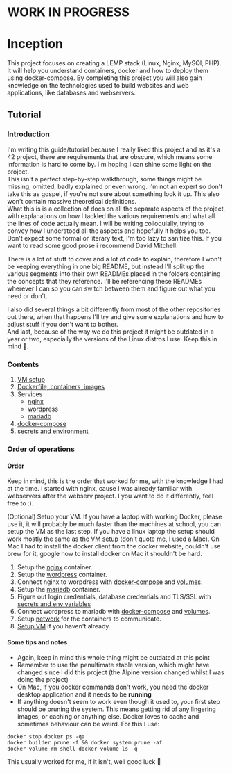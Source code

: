 # WORK IN PROGRESS

# Inception
This project focuses on creating a LEMP stack (Linux, Nginx, MySQl, PHP). It will help you understand containers, docker and how to deploy them using docker-compose. By completing this project you will also gain knowledge on the technologies used to build websites and web applications, like databases and webservers.

## Tutorial

### Introduction

I'm writing this guide/tutorial because I really liked this project and as it's a 42 project, there are requirements that are obscure, which means some information is hard to come by. I'm hoping I can shine some light on the project. <br>
This isn't a perfect step-by-step walkthrough, some things might be missing, omitted, badly explained or even wrong. I'm not an expert so don't take this as gospel, if you're not sure about something look it up. This also won't contain massive theoretical definitions. <br>
What this is is a collection of docs on all the separate aspects of the project, with explanations on how I tackled the various requirements and what all the lines of code actually mean. I will be writing colloquially, trying to convey how I understood all the aspects and hopefully it helps you too. Don't expect some formal or literary text, I'm too lazy to sanitize this. If you want to read some good prose i recommend David Mitchell. <br>

There is a lot of stuff to cover and a lot of code to explain, therefore I won't be keeping everything in one big README, but instead I'll split up the various segments into their own READMEs placed in the folders containing the concepts that they reference. I'll be referencing these READMEs wherever I can so you can switch between them and figure out what you need or don't. <br>

I also did several things a bit differently from most of the other repositories out there, when that happens I'll try and give some explanations and how to adjust stuff if you don't want to bother. <br>
And last, because of the way we do this project it might be outdated in a year or two, especially the versions of the Linux distros I use. Keep this in mind 🙂.

### Contents
1. [VM setup](./VM_setup.md)
2. [Dockerfile, containers, images](./srcs/requirements/README.md)
3. Services
   - [nginx](./srcs/requirements/nginx/README.md)
   - [wordpress](./srcs/requirements/wordpress/README.md)
   - [mariadb](./srcs/requirements/mariadb/README.md)
4. [docker-compose](./srcs/README.md)
5. [secrets and environment](./srcs/data/variables/README.md)

### Order of operations

#### Order

Keep in mind, this is the order that worked for me, with the knowledge I had at the time. I started with nginx, cause I was already familiar with webservers after the webserv project. I you want to do it differently, feel free to :).

(Optional) Setup your VM. If you have a laptop with working Docker, please use it, it will probably be much faster than the machines at school, you can setup the VM as the last step. If you have a linux laptop the setup should work mostly the same as the [VM setup](./VM_setup.md) (don't quote me, I used a Mac). On Mac I had to install the docker client from the docker website, couldn't use brew for it, google how to install docker on Mac it shouldn't be hard.

1. Setup the [nginx](./srcs/requirements/nginx/README.md) container.
2. Setup the [wordpress](./srcs/requirements/wordpress/README.md) container.
3. Connect nginx to worpdress with [docker-compose](./srcs/README.md) and [volumes](./srcs/README.md#volumes).
4. Setup the [mariadb](./srcs/requirements/mariadb/README.md) container.
5. Figure out login credentials, database credentials and TLS/SSL with [secrets and env variables](./srcs/data/variables/README.md)
6. Connect wordpress to mariadb with [docker-compose](./srcs/README.md) and [volumes](./srcs/README.md#volumes).
7. Setup [network](./srcs/README.md#networks) for the containers to communicate.
8. [Setup VM](./VM_setup.md) if you haven't already.

#### Some tips and notes

- Again, keep in mind this whole thing might be outdated at this point
- Remember to use the penultimate stable version, which might have changed since I did this project (the Alpine version changed whilst I was doing the project)
- On Mac, if you docker commands don't work, you need the docker desktop application and it needs to be **running**
- If anything doesn't seem to work even though it used to, your first step should be pruning the system. This means getting rid of any lingering images, or caching or anything else. Docker loves to cache and sometimes behaviour can be weird. For this I use:
```
docker stop docker ps -qa
docker builder prune -f && docker system prune -af
docker volume rm shell docker volume ls -q
```
This usually worked for me, if it isn't, well good luck 🫡


